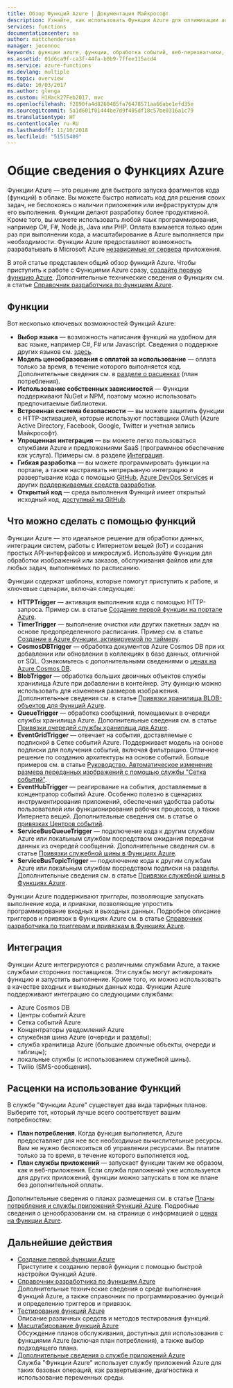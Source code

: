 ```yaml
---
title: Обзор Функций Azure | Документация Майкрософт
description: Узнайте, как использовать Функции Azure для оптимизации асинхронных рабочих нагрузок за считанные минуты.
services: functions
documentationcenter: na
author: mattchenderson
manager: jeconnoc
keywords: функции azure, функции, обработка событий, веб-перехватчики, динамические вычисления, независимая архитектура
ms.assetid: 01d6ca9f-ca3f-44fa-b0b9-7ffee115acd4
ms.service: azure-functions
ms.devlang: multiple
ms.topic: overview
ms.date: 10/03/2017
ms.author: glenga
ms.custom: H1Hack27Feb2017, mvc
ms.openlocfilehash: f2890fa4d8260485fa76478571aa66abe1efd35e
ms.sourcegitcommit: 5a1d601f01444be7d9f405df18c57be0316a1c79
ms.translationtype: HT
ms.contentlocale: ru-RU
ms.lasthandoff: 11/10/2018
ms.locfileid: "51515409"
---
```

# <a name="an-introduction-to-azure-functions"></a>Общие сведения о Функциях Azure  
Функции Azure — это решение для быстрого запуска фрагментов кода (функций) в облаке. Вы можете быстро написать код для решения своих задач, не беспокоясь о наличии приложения или инфраструктуры для его выполнения. Функции делают разработку более продуктивной. Кроме того, вы можете использовать любой язык программирования, например C#, F#, Node.js, Java или PHP. Оплата взимается только один раз при выполнении кода, а масштабирование в Azure выполняется при необходимости. Функции Azure предоставляют возможность разрабатывать в Microsoft Azure [независимые от сервера](https://azure.microsoft.com/solutions/serverless/) приложения.

В этой статье представлен общий обзор функций Azure. Чтобы приступить к работе с Функциями Azure сразу, [создайте первую функцию Azure](functions-create-first-azure-function.md). Дополнительные технические сведения о Функциях см. в статье [Справочник разработчика по функциям Azure](functions-reference.md).

## <a name="features"></a>Функции
Вот несколько ключевых возможностей Функций Azure:

* **Выбор языка** — возможность написания функций на удобном для вас языке, например C#, F# или Javascript. Сведения о поддержке других языков см. [здесь](supported-languages.md).
* **Модель ценообразования с оплатой за использование** — оплата только за время, в течение которого выполняется код. Дополнительные сведения см. в [разделе о расценках](#pricing) (план потребления).  
* **Использование собственных зависимостей** — Функции поддерживают NuGet и NPM, поэтому можно использовать предпочитаемые библиотеки.  
* **Встроенная система безопасности** — вы можете защитить функции с HTTP-активацией, которые используют поставщики OAuth (Azure Active Directory, Facebook, Google, Twitter и учетная запись Майкрософт).  
* **Упрощенная интеграция** — вы можете легко пользоваться службами Azure и предложениями SaaS (программное обеспечение как услуга). Примеры см. в разделе [Интеграция](#integrations).  
* **Гибкая разработка** — вы можете программировать функции на портале, а также настраивать непрерывную интеграцию и развертывание кода с помощью [GitHub](../app-service/scripts/app-service-cli-continuous-deployment-github.md), [Azure DevOps Services](../app-service/scripts/app-service-cli-continuous-deployment-vsts.md) и других [поддерживаемых средств разработки](../app-service/app-service-deploy-local-git.md).  
* **Открытый код** — среда выполнения Функций имеет открытый исходный код, [доступный на GitHub](https://github.com/azure/azure-webjobs-sdk-script).  

## <a name="what-can-i-do-with-functions"></a>Что можно сделать с помощью функций
Функции Azure — это идеальное решение для обработки данных, интеграции систем, работы с Интернетом вещей (IoT) и создания простых API-интерфейсов и микрослужб. Используйте Функции для обработки изображений или заказов, обслуживания файлов или для любых задач, выполняемых по расписанию. 

Функции содержат шаблоны, которые помогут приступить к работе, и ключевые сценарии, включая следующие:

* **HTTPTrigger** — активация выполнения кода с помощью HTTP-запроса. Пример см. в статье [Создание первой функции на портале Azure](functions-create-first-azure-function.md).
* **TimerTrigger** — выполнение очистки или других пакетных задач на основе предопределенного расписания. Пример см. в статье [Создание в Azure функции, активируемой по таймеру](functions-create-scheduled-function.md).
* **CosmosDBTrigger** — обработка документов Azure Cosmos DB при их добавлении или обновлении в коллекциях в базе данных, отличной от SQL. Ознакомьтесь с дополнительными сведениями о [ценах на Azure Cosmos DB](functions-bindings-cosmosdb-v2.md).
* **BlobTrigger** — обработка больших двоичных объектов службы хранилища Azure при добавлении в контейнер. Эту функцию можно использовать для изменения размеров изображения. Дополнительные сведения см. в статье [Привязки хранилища BLOB-объектов для Функций Azure](functions-bindings-storage-blob.md).
* **QueueTrigger** — обработка сообщений, помещаемых в очереди службы хранилища Azure. Дополнительные сведения см. в статье [Привязки очередей службы хранилища для Azure](functions-bindings-storage-queue.md).
* **EventGridTrigger** — отвечает на события, доставляемые с подпиской в Сетке событий Azure. Поддерживает модель на основе подписки для получения событий, включая фильтрацию. Отличное решение по созданию архитектуры на основе событий. Больше примеров см. в статье [Руководство. Автоматическое изменение размера переданных изображений с помощью службы "Сетка событий"](../event-grid/resize-images-on-storage-blob-upload-event.md).
* **EventHubTrigger** — реагирование на события, доставляемые в концентратор событий Azure. Особенно полезно в сценариях инструментирования приложений, обеспечения удобства работы пользователей или функционирования рабочих процессов, а также Интернета вещей. Дополнительные сведения см. в статье о [привязках Центров событий](functions-bindings-event-hubs.md).
* **ServiceBusQueueTrigger** — подключение кода к другим службам Azure или локальным службам посредством ожидания передачи данных из очередей сообщений. Дополнительные сведения см. в статье [Привязки служебной шины в Функциях Azure](functions-bindings-service-bus.md).
* **ServiceBusTopicTrigger** — подключение кода к другим службам Azure или локальным службам посредством подписки на разделы. Дополнительные сведения см. в статье [Привязки служебной шины в Функциях Azure](functions-bindings-service-bus.md).

Функции Azure поддерживают *триггеры*, позволяющие запускать выполнение кода, и *привязки*, позволяющие упростить программирование входных и выходных данных. Подробное описание триггеров и привязок в Функциях Azure см. в статье [Справочник разработчика по триггерам и привязкам в Функциях Azure](functions-triggers-bindings.md).

## <a name="integrations"></a>Интеграция
Функции Azure интегрируются с различными службами Azure, а также службами сторонних поставщиков. Эти службы могут активировать функцию и запустить выполнение. Кроме того, их можно использовать в качестве входных и выходных данных кода. Функции Azure поддерживают интеграцию со следующими службами:

* Azure Cosmos DB
* Центры событий Azure
* Сетка событий Azure
* Концентраторы уведомлений Azure
* служебная шина Azure (очереди и разделы);
* служба хранилища Azure (большие двоичные объекты, очереди и таблицы);
* локальные службы (с использованием служебной шины).
* Twilio (SMS-сообщения).

## <a name="pricing"></a>Расценки на использование Функций
В службе "Функции Azure" существует два вида тарифных планов. Выберите тот, который лучше всего соответствует вашим потребностям: 

* **План потребления**. Когда функция выполняется, Azure предоставляет для нее все необходимые вычислительные ресурсы. Вам не нужно беспокоиться об управлении ресурсами. Вы платите только за то время, в течение которого выполняется код. 
* **План службы приложений** — запускает функции таким же образом, как и веб-приложения. Если служба приложений уже используется для других приложений, функции можно запускать в том же плане без дополнительной оплаты. 

Дополнительные сведения о планах размещения см. в статье [Планы потребления и службы приложений Функций Azure](functions-scale.md). Подробные сведения о ценообразовании см. на странице с информацией о [ценах на Функции Azure](https://azure.microsoft.com/pricing/details/functions/).

## <a name="next-steps"></a>Дальнейшие действия
* [Создание первой функции Azure](functions-create-first-azure-function.md)  
  Приступите к созданию первой функции с помощью быстрой настройки Функций Azure. 
* [Справочник разработчика по функциям Azure](functions-reference.md)  
  Дополнительные технические сведения о среде выполнения Функций Azure, а также справочник по программированию функций и определению триггеров и привязок.
* [Тестирование функций Azure](functions-test-a-function.md)  
  Описание различных средств и методов тестирования функций.
* [Масштабирование функций Azure](functions-scale.md)  
  Обсуждение планов обслуживания, доступных для использования с функциями Azure (включая план потребления), а также выбор подходящего плана. 
* [Дополнительные сведения о службе приложений Azure](../app-service/app-service-web-overview.md)  
  Служба "Функции Azure" использует службу приложений Azure для таких базовых операций, как развертывание, диагностика и использование переменных среды. 

